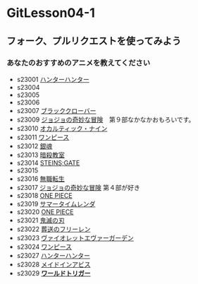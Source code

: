 # GitLesson04-1
## フォーク、プルリクエストを使ってみよう

### あなたのおすすめのアニメを教えてください

* s23001 [ハンターハンター](https://www.ntv.co.jp/hunterhunter/)
* s23004
* s23005
* s23006
* s23007 [ブラッククローバー](https://bclover.jp/)
* s23009 [ジョジョの奇妙な冒険](https://jojo-portal.com/)　第９部なかなかおもろいです。
* s23010 [オカルティック・ナイン](https://occultic-nine.com)
* s23011 [ワンピース](https://one-piece.com/index.html)
* s23012 [銀魂](https://www.tv-tokyo.co.jp/anime/gintama/)
* s23013 [暗殺教室](https://www.ansatsu-anime.com/)
* s23014 [STEINS;GATE](http://steinsgate.tv/index.html)
* s23015
* s23016 [無職転生](https://mushokutensei.jp/)
* s23017 [ジョジョの奇妙な冒険](https://jojo-portal.com/anime/) 第４部が好き
* s23018 [ONE PIECE](https://one-piece.com/anime/index.html) 
* s23019 [サマータイムレンダ](https://summertime-anime.com/)
* s23020 [ONE PIECE](https://one-piece.com/index.html"ワンピース")
* s23021 [鬼滅の刃](https://kimetsu.com/)
* s23022 [葬送のフリーレン](https://frieren-anime.jp/)
* s23023 [ヴァイオレットエヴァーガーデン](https://violet-evergarden.jp/)
* s23024 [ワンピース](https://one-piece.com/anime/index.html "ワンピース")
* s23027 [ハンターハンター](https://www.ntv.co.jp/hunterhunter/)
* s23028 [メイドインアビス](https://webcomicgamma.takeshobo.co.jp/manga/madeinabyss/ "メイドインアビス公式サイト")
* s23029 [**ワールドトリガー**](https://www.toei-anim.co.jp/tv/wt/)

